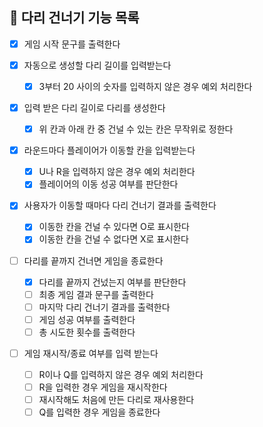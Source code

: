 ## 🦑 다리 건너기 기능 목록

- [x] 게임 시작 문구를 출력한다

- [x] 자동으로 생성할 다리 길이를 입력받는다

  - [x] 3부터 20 사이의 숫자를 입력하지 않은 경우 예외 처리한다

- [x] 입력 받은 다리 길이로 다리를 생성한다

  - [x] 위 칸과 아래 칸 중 건널 수 있는 칸은 무작위로 정한다

- [x] 라운드마다 플레이어가 이동할 칸을 입력받는다

  - [x] U나 R을 입력하지 않은 경우 예외 처리한다
  - [x] 플레이어의 이동 성공 여부를 판단한다

- [x] 사용자가 이동할 때마다 다리 건너기 결과를 출력한다

  - [x] 이동한 칸을 건널 수 있다면 O로 표시한다
  - [x] 이동한 칸을 건널 수 없다면 X로 표시한다

- [ ] 다리를 끝까지 건너면 게임을 종료한다

  - [x] 다리를 끝까지 건넜는지 여부를 판단한다
  - [ ] 최종 게임 결과 문구를 출력한다
  - [ ] 마지막 다리 건너기 결과를 출력한다
  - [ ] 게임 성공 여부를 출력한다
  - [ ] 총 시도한 횟수를 출력한다

- [ ] 게임 재시작/종료 여부를 입력 받는다

  - [ ] R이나 Q를 입력하지 않은 경우 예외 처리한다
  - [ ] R을 입력한 경우 게임을 재시작한다
  - [ ] 재시작해도 처음에 만든 다리로 재사용한다
  - [ ] Q를 입력한 경우 게임을 종료한다
